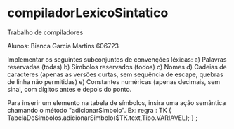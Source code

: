 # compiladorLexicoSintatico
Trabalho de compiladores

Alunos:
  Bianca Garcia Martins 606723
  

Implementar os seguintes subconjuntos de convenções léxicas:
a) Palavras reservadas (todas)
b) Símbolos reservados (todos)
c) Nomes
d) Cadeias de caracteres (apenas as versões curtas, sem sequência de escape, quebras de linha
não permitidas)
e) Constantes numéricas (apenas decimais, sem sinal, com dígitos antes e depois do ponto.

Para inserir um elemento na tabela de símbolos, insira uma ação semântica chamando o método "adicionarSimbolo". 
Ex:
regra : TK { TabelaDeSimbolos.adicionarSimbolo($TK.text,Tipo.VARIAVEL); }
;



